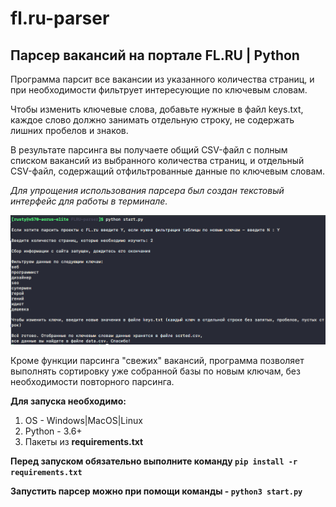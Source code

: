 # fl.ru-parser
## Парсер вакансий на портале FL.RU | Python 

Программа парсит все вакансии из указанного количества страниц, и при необходимости фильтрует интересующие по ключевым словам.

Чтобы изменить ключевые слова, добавьте нужные в файл keys.txt, каждое слово должно занимать отдельную строку, не содержать лишних пробелов и знаков.

В результате парсинга вы получаете общий CSV-файл c полным списком вакансий из выбранного количества страниц, и отдельный CSV-файл, содержащий отфильтрованные данные по ключевым словам.

*Для упрощения использования парсера был создан текстовый интерфейс для работы в терминале.*

![alt text](https://github.com/AndrejGorodnij/fl.ru-parser/blob/master/screen.png "Скриншот работы парсера")

Кроме функции парсинга "свежих" вакансий, программа позволяет выполнять сортировку уже собранной базы по новым ключам, без необходимости повторного парсинга.

**Для запуска необходимо:**
1. OS - Windows|MacOS|Linux
2. Python - 3.6+
3. Пакеты из **requirements.txt**

**Перед запуском обязательно выполните команду  `pip install -r requirements.txt`**

**Запустить парсер можно при помощи команды - `python3 start.py`**
